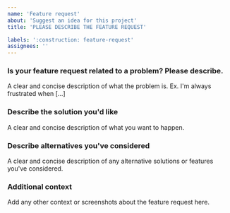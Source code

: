 ```yaml
---
name: 'Feature request'
about: 'Suggest an idea for this project'
title: 'PLEASE DESCRIBE THE FEATURE REQUEST'

labels: ':construction: feature-request'
assignees: ''
---
```


### Is your feature request related to a problem? Please describe.

A clear and concise description of what the problem is. Ex. I'm always frustrated when [...]


### Describe the solution you'd like

A clear and concise description of what you want to happen.

### Describe alternatives you've considered


A clear and concise description of any alternative solutions or features you've considered.

### Additional context

Add any other context or screenshots about the feature request here.
